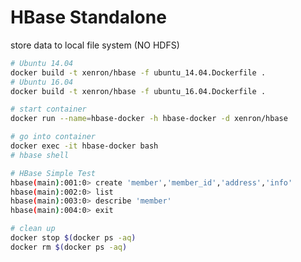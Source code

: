 # HBase Standalone

store data to local file system (NO HDFS)

```bash
# Ubuntu 14.04
docker build -t xenron/hbase -f ubuntu_14.04.Dockerfile .
# Ubuntu 16.04
docker build -t xenron/hbase -f ubuntu_16.04.Dockerfile .

# start container
docker run --name=hbase-docker -h hbase-docker -d xenron/hbase

# go into container
docker exec -it hbase-docker bash
# hbase shell
```

```bash
# HBase Simple Test
hbase(main):001:0> create 'member','member_id','address','info'
hbase(main):002:0> list
hbase(main):003:0> describe 'member'
hbase(main):004:0> exit
```

```bash
# clean up
docker stop $(docker ps -aq)
docker rm $(docker ps -aq)
```

